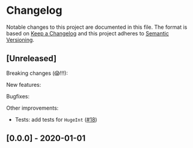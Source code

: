 # Changelog

Notable changes to this project are documented in this file. The format is based on [Keep a Changelog](https://keepachangelog.com/en/1.0.0/) and this project adheres to [Semantic Versioning](https://semver.org/spec/v2.0.0.html).

## [Unreleased]

Breaking changes (😱!!!):

New features:

Bugfixes:

Other improvements:

- Tests: add tests for `HugeInt` ([#18](https://github.com/purescript-contrib/purescript-precise/issues/18))

## [0.0.0] - 2020-01-01
